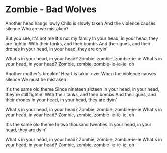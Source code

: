 # Zombie - Bad Wolves

Another head hangs lowly
Child is slowly taken
And the violence causes silence
Who are we mistaken?
 
But you see, it's not me
It's not my family
In your head, in your head, they are fightin'
With their tanks, and their bombs
And their guns, and their drones
In your head, in your head, they are cryin'
 
What's in your head, in your head?
Zombie, zombie, zombie-ie-ie
What's in your head, in your head?
Zombie, zombie, zombie-ie-ie-ie, oh
 
Another mother's breakin'
Heart is takin' over
When the violence causes silence
We must be mistaken
 
It's the same old theme
Since nineteen sixteen
In your head, in your head, they're still fightin'
With their tanks, and their bombs
And their guns, and their drones
In your head, in your head, they are dyin'
 
What's in your head, in your head?
Zombie, zombie, zombie-ie-ie
What's in your head, in your head?
Zombie, zombie, zombie-ie-ie-ie, oh
 
It's the same old theme
In two thousand twenties
In your head, in your head, they are dyin'
 
What's in your head, in your head?
Zombie, zombie, zombie-ie-ie
What's in your head, in your head?
Zombie, zombie, zombie-ie-ie-ie, oh